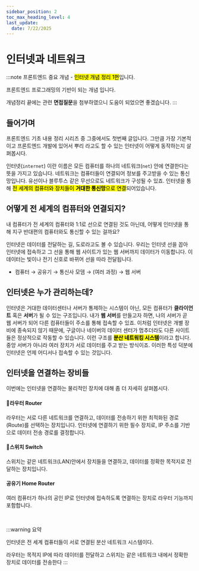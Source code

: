 ```yaml
---
sidebar_position: 2
toc_max_heading_level: 4
last_update:
  date: 7/22/2025
---
```


# 인터넷과 네트워크

:::note
프론트엔드 중요 개념 - <mark>인터넷 개념 정리 1편</mark>입니다.

프론트엔드 프로그래밍의 기반이 되는 개념 입니다.

개념정리 끝에는 관련 **면접질문**을 첨부하였으니 도움이 되었으면 좋겠습니다.
:::

## 들어가며

프론트엔드 기초 내용 정리 시리즈 중 그중에서도 첫번째 글입니다. 그만큼 가장 기본적이고 프론트엔드 개발에 있어서 뿌리 라고도 할 수 있는 인터넷이 어떻게 동작하는지 살펴봅시다.

인터넷(`internet`) 이란 이름은 모든 컴퓨터를 하나의 네트워크(`net`) 안에 연결한다는 뜻을 가지고 있습니다. 네트워크는 컴퓨터들이 연결되어 정보를 주고받을 수 있는 통신망입니다. 유선이나 블루투스 같은 무선으로도 네트워크가 구성될 수 있죠. 인터넷을 통해 <mark>전 세계의 컴퓨터와 장치들이 **거대한 통신망**으로 연결</mark>되어있습니다.

## 어떻게 전 세계의 컴퓨터와 연결되지?

내 컴퓨터가 전 세계의 컴퓨터와 1:1로 선으로 연결된 것도 아닌데, 어떻게 인터넷을 통해 지구 반대편의 컴퓨터와도 통신할 수 있는 걸까요? 

인터넷은 데이터를 전달하는 길, 도로라고도 볼 수 있습니다. 우리는 인터넷 선을 꼽아 인터넷에 접속하고 그 선을 통해 웹 사이트가 있는 웹 서버까지 데이터가 이동합니다. 이 데이터는 빛이나 전기 신호로 바뀌어 선을 따라 전달됩니다.

- 컴퓨터 → 공유기 → 통신사 모뎀 → (여러 과정) → 웹 서버

## 인터넷은 누가 관리하는데?

인터넷은 거대한 데이터센터나 서버가 통제하는 시스템이 아닌, 모든 컴퓨터가 **클라이언트** 혹은 **서버**가 될 수 있는 구조입니다. 내가 **웹 서버**를 만들고자 하면, 나의 서버가 곧 웹 서버가 되어 다른 컴퓨터들이 주소를 통해 접속할 수 있죠. 이처럼 인터넷은 개별 장비에 종속되지 않기 때문에, 구글이나 네이버의 데이터 센터가 멈추더라도 다른 사이트들은 정상적으로 작동할 수 있습니다. 이런 구조를 <mark>**분산 네트워킹 시스템**</mark>이라고 합니다. 중앙 서버가 아니라 여러 장치가 서로 데이터를 주고 받는 방식이죠. 이러한 특성 덕분에 인터넷은 언제 어디서나 접속할 수 있는 것입니다.

## 인터넷을 연결하는 장비들

이번에는 인터넷을 연결하는 물리적인 장치에 대해 좀 더 자세히 살펴봅시다.

#### 🔌라우터 Router

라우터는 서로 다른 네트워크를 연결하고, 데이터를 전송하기 위한 최적화된 경로(Route)를 선택하는 장치입니다. 인터넷에 연결하기 위한 필수 장치로, IP 주소를 기반으로 데이터 전송 경로를 결정합니다.

#### 🔌스위치 Switch

스위치는 같은 네트워크(LAN)안에서 장치들을 연결하고, 데이터를 정확한 목적지로 전달하는 장치입니다.

#### 공유기 Home Router

여러 컴퓨터가 하나의 공인 IP로 인터넷에 접속하도록 연결하는 장치로 라우터 기능까지 포함합니다.

<br/>

:::warning
요약

인터넷은 전 세계 컴퓨터들이 서로 연결된 분산 네트워크 시스템이다.

라우터는 목적지 IP에 따라 데이터를 전달하고 스위치는 같은 네트워크 내에서 정확한 장치로 데이터를 전송한다
:::
